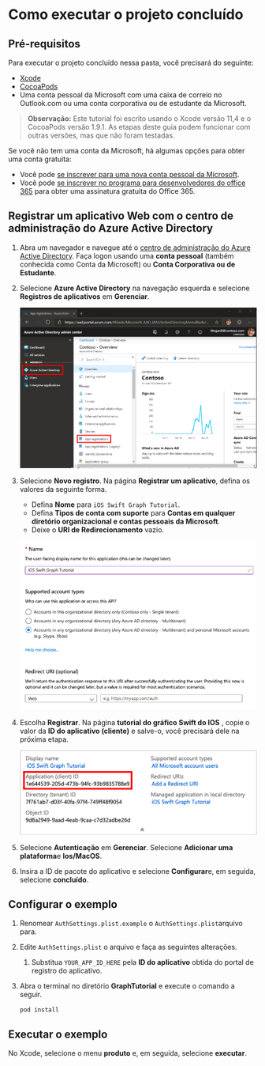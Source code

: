 # <a name="how-to-run-the-completed-project"></a>Como executar o projeto concluído

## <a name="prerequisites"></a>Pré-requisitos

Para executar o projeto concluído nessa pasta, você precisará do seguinte:

- [Xcode](https://developer.apple.com/xcode/)
- [CocoaPods](https://cocoapods.org)
- Uma conta pessoal da Microsoft com uma caixa de correio no Outlook.com ou uma conta corporativa ou de estudante da Microsoft.

> **Observação:** Este tutorial foi escrito usando o Xcode versão 11,4 e o CocoaPods versão 1.9.1. As etapas deste guia podem funcionar com outras versões, mas que não foram testadas.

Se você não tem uma conta da Microsoft, há algumas opções para obter uma conta gratuita:

- Você pode [se inscrever para uma nova conta pessoal da Microsoft](https://signup.live.com/signup?wa=wsignin1.0&rpsnv=12&ct=1454618383&rver=6.4.6456.0&wp=MBI_SSL_SHARED&wreply=https://mail.live.com/default.aspx&id=64855&cbcxt=mai&bk=1454618383&uiflavor=web&uaid=b213a65b4fdc484382b6622b3ecaa547&mkt=E-US&lc=1033&lic=1).
- Você pode [se inscrever no programa para desenvolvedores do office 365](https://developer.microsoft.com/office/dev-program) para obter uma assinatura gratuita do Office 365.

## <a name="register-a-web-application-with-the-azure-active-directory-admin-center"></a>Registrar um aplicativo Web com o centro de administração do Azure Active Directory

1. Abra um navegador e navegue até o [centro de administração do Azure Active Directory](https://aad.portal.azure.com). Faça logon usando uma **conta pessoal** (também conhecida como Conta da Microsoft) ou **Conta Corporativa ou de Estudante**.

1. Selecione **Azure Active Directory** na navegação esquerda e selecione **Registros de aplicativos** em **Gerenciar**.

    ![Uma captura de tela dos registros de aplicativo ](/tutorial/images/aad-portal-app-registrations.png)

1. Selecione **Novo registro**. Na página **Registrar um aplicativo**, defina os valores da seguinte forma.

    - Defina **Nome** para `iOS Swift Graph Tutorial`.
    - Defina **Tipos de conta com suporte** para **Contas em qualquer diretório organizacional e contas pessoais da Microsoft**.
    - Deixe o **URI de Redirecionamento** vazio.

    ![Uma captura de tela da página registrar um aplicativo](/tutorial/images/aad-register-an-app.png)

1. Escolha **Registrar**. Na página **tutorial do gráfico Swift do IOS** , copie o valor da **ID do aplicativo (cliente)** e salve-o, você precisará dele na próxima etapa.

    ![Uma captura de tela da ID do aplicativo do novo registro de aplicativo](/tutorial/images/aad-application-id.png)

1. Selecione **Autenticação** em **Gerenciar**. Selecione **Adicionar uma plataforma**e **Ios/MacOS**.

1. Insira a ID de pacote do aplicativo e selecione **Configurar**e, em seguida, selecione **concluído**.

## <a name="configure-the-sample"></a>Configurar o exemplo

1. Renomear `AuthSettings.plist.example` o `AuthSettings.plist`arquivo para.
1. Edite `AuthSettings.plist` o arquivo e faça as seguintes alterações.
    1. Substitua `YOUR_APP_ID_HERE` pela **ID do aplicativo** obtida do portal de registro do aplicativo.
1. Abra o terminal no diretório **GraphTutorial** e execute o comando a seguir.

    ```Shell
    pod install
    ```

## <a name="run-the-sample"></a>Executar o exemplo

No Xcode, selecione o menu **produto** e, em seguida, selecione **executar**.
